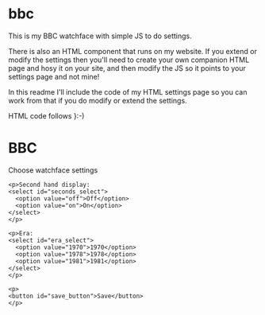 # bbc
This is my BBC watchface with simple JS to do settings.

There is also an HTML component that runs on my website.  If you extend or modify the settings
then you'll need to create your own companion HTML page and hosy it on your site, and then
modify the JS so it points to your settings page and not mine!

In this readme I'll include the code of my HTML settings page so you can work from that if you do
modify or extend the settings.

HTML code follows }:-)

<!DOCTYPE html>
<html>
  <head>
    <title>BBC Configuration</title>
  </head>
  <body>
    <h1>BBC</h1>
    <p>Choose watchface settings</p>
 
    <p>Second hand display:
    <select id="seconds_select">
      <option value="off">Off</option>
      <option value="on">On</option>
    </select>
    </p>

    <p>Era:
    <select id="era_select">
      <option value="1970">1970</option>
      <option value="1978">1978</option>
      <option value="1981">1981</option>
    </select>
    </p>
 
    <p>
    <button id="save_button">Save</button>
    </p>

  <script>
    //Setup to allow easy adding more options later
    function saveOptions() {
    var secondsSelect = document.getElementById("seconds_select");
    var eraSelect=document.getElementById("era_select");
    var options = {
      "seconds": secondsSelect.options[secondsSelect.selectedIndex].value,
      "era":eraSelect.options[eraSelect.selectedIndex].value
    }
     
    return options;
  };
 
  var submitButton = document.getElementById("save_button");
  submitButton.addEventListener("click", 
    function() {
      console.log("Submit");
 
      var options = saveOptions();
      var location = "pebblejs://close#" + encodeURIComponent(JSON.stringify(options));
       
      document.location = location;
    }, 
  false);
</script>

  </body>
</html>

